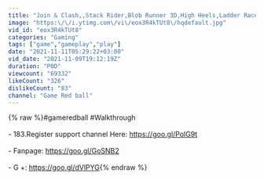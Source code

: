 ```yaml
---
title: "Join & Clash,,Stack Rider,Blob Runner 3D,High Heels,Ladder Race,Hair Challenge,Shoe Race,Giant Rush"
image: "https:\/\/i.ytimg.com\/vi\/eox3R4kTUt8\/hqdefault.jpg"
vid_id: "eox3R4kTUt8"
categories: "Gaming"
tags: ["game","gameplay","play"]
date: "2021-11-11T05:29:22+03:00"
vid_date: "2021-11-09T19:12:19Z"
duration: "P0D"
viewcount: "69332"
likeCount: "326"
dislikeCount: "83"
channel: "Game Red ball"
---
```

{% raw %}#gameredball #Walkthrough<br /><br />- 183.Register support channel Here: <a rel="nofollow" target="blank" href="https://goo.gl/PolG9t">https://goo.gl/PolG9t</a><br /><br />- Fanpage: <a rel="nofollow" target="blank" href="https://goo.gl/GoSNB2">https://goo.gl/GoSNB2</a><br /><br />- G +: <a rel="nofollow" target="blank" href="https://goo.gl/dVlPYG">https://goo.gl/dVlPYG</a>{% endraw %}
